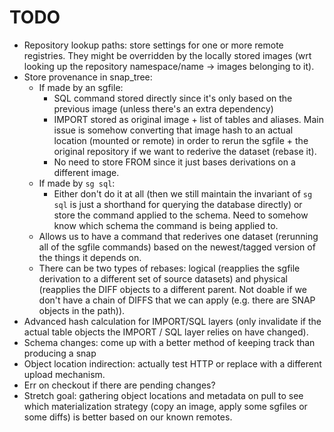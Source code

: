 # TODO
  * Repository lookup paths: store settings for one or more remote registries. They might be overridden by
    the locally stored images (wrt looking up the repository namespace/name -> images belonging to it).
  * Store provenance in snap_tree:
    * If made by an sgfile:
      * SQL command stored directly since it's only based on the previous image (unless there's an extra dependency)
      * IMPORT stored as original image + list of tables and aliases. Main issue is somehow converting that image hash
        to an actual location (mounted or remote) in order to rerun the sgfile + the original repository if we want
        to rederive the dataset (rebase it).
      * No need to store FROM since it just bases derivations on a different image.
    * If made by `sg sql`:
      * Either don't do it at all (then we still maintain the invariant of `sg sql` is just a shorthand for querying the 
        database directly) or store the command applied to the schema. Need to somehow know which schema
        the command is being applied to.
    * Allows us to have a command that rederives one dataset (rerunning all of the sgfile commands) based on the
      newest/tagged version of the things it depends on.
    * There can be two types of rebases: logical (reapplies the sgfile derivation to a different set of source datasets)
      and physical (reapplies the DIFF objects to a different parent. Not doable if we don't have a chain of DIFFS
      that we can apply (e.g. there are SNAP objects in the path)).
  * Advanced hash calculation for IMPORT/SQL layers (only invalidate if the actual table objects the IMPORT
      / SQL layer relies on have changed).
  * Schema changes: come up with a better method of keeping track than producing a snap
  * Object location indirection: actually test HTTP or replace with a different upload mechanism.
  * Err on checkout if there are pending changes?
  * Stretch goal: gathering object locations and metadata on pull to see which materialization strategy (copy an image,
    apply some sgfiles or some diffs) is better based on our known remotes.
